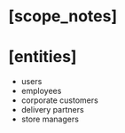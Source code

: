 # [scope_notes]


# [entities]
- users
- employees
- corporate customers
- delivery partners
- store managers
